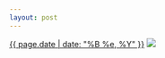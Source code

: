 ```yaml
---
layout: post
---
```


<p>
  <time><a href="/238">{{ page.date | date: "%B %e, %Y" }}</a></time>
  <a href="/238"><img src="{{ site.assets_url }}/238-640.jpg" srcset="{{ site.assets_url }}/238-1280.jpg 1280w, {{ site.assets_url }}/238-960.jpg 960w, {{ site.assets_url }}/238-640.jpg 640w, {{ site.assets_url }}/238-320.jpg 320w" sizes="(min-width: 700px) 50vw, calc(100vw - 2rem)" /></a>
</p>
